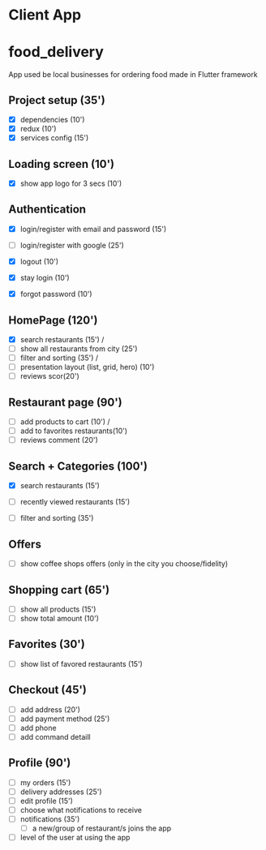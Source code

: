 # Client App

# food_delivery
 App used be local businesses for ordering food made in Flutter framework 

## Project setup (35')
* [x] dependencies (10')
* [x] redux (10')
* [x] services config (15')

## Loading screen (10')
* [x] show app logo for 3 secs (10')

## Authentication
* [x] login/register with email and password (15')
* [ ] login/register with google (25')
* [x] logout (10')
* [x] stay login (10')
* [x] forgot password (10')


## HomePage (120')
* [x] search restaurants (15') /
* [ ] show all restaurants from city (25')
* [ ] filter and sorting (35') /
* [ ] presentation layout (list, grid, hero) (10')
* [ ] reviews scor(20')

## Restaurant page (90')
* [ ] add products to cart (10') /
* [ ] add to favorites restaurants(10')
* [ ] reviews comment (20')

## Search + Categories (100')
* [x] search restaurants (15')
* [ ] recently viewed restaurants (15')
* [ ] filter and sorting (35')


## Offers
* [ ] show coffee shops offers (only in the city you choose/fidelity) 


## Shopping cart (65')
* [ ] show all products (15')
* [ ] show total amount (10')

## Favorites (30')
* [ ] show list of favored restaurants (15')

## Checkout (45')
* [ ] add address (20')
* [ ] add payment method (25')
* [ ] add phone
* [ ] add command detaill

## Profile (90')
* [ ] my orders (15')
* [ ] delivery addresses (25')
* [ ] edit profile (15')
* [ ] choose what notifications to receive
* [ ] notifications (35')
    * [ ] a new/group of restaurant/s joins the app
* [ ] level of the user at using the app